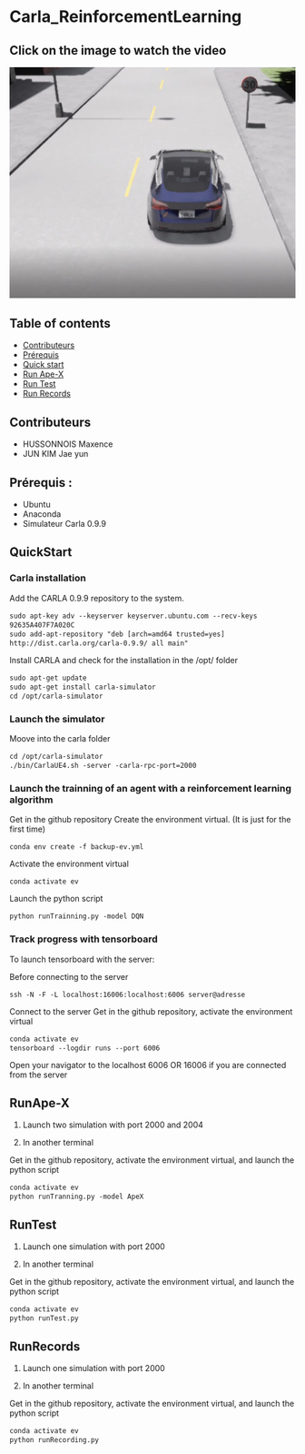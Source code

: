 # Carla_ReinforcementLearning

## Click on the image to watch the video
[![Alt text for your video](image.jpg)](https://youtu.be/9VQCBIOvpvU)


## Table of contents
* [Contributeurs](#contributeurs)
* [Prérequis](#Prérequis)
* [Quick start](#Quickstart)
* [Run Ape-X](#RunApe-X)
* [Run Test](#RunTest)
* [Run Records](#RunRecords)

## Contributeurs
- HUSSONNOIS Maxence 
- JUN KIM Jae yun

## Prérequis :

- Ubuntu
-	Anaconda
- Simulateur Carla 0.9.9

## QuickStart

### Carla installation

Add the CARLA 0.9.9 repository to the system.
```
sudo apt-key adv --keyserver keyserver.ubuntu.com --recv-keys 92635A407F7A020C
sudo add-apt-repository "deb [arch=amd64 trusted=yes] http://dist.carla.org/carla-0.9.9/ all main"
```
Install CARLA and check for the installation in the /opt/ folder
```
sudo apt-get update
sudo apt-get install carla-simulator
cd /opt/carla-simulator
```


### Launch the simulator
Moove into the carla folder

```
cd /opt/carla-simulator
./bin/CarlaUE4.sh -server -carla-rpc-port=2000
```

### Launch the trainning of an agent with a reinforcement learning algorithm
Get in the github repository
Create the environment virtual. (It is just for the first time)
```
conda env create -f backup-ev.yml
```
Activate the environment virtual
```
conda activate ev
```
Launch the python script

```
python runTrainning.py -model DQN
```

### Track progress with tensorboard
To launch tensorboard with the server:

Before connecting to the server
```
ssh -N -F -L localhost:16006:localhost:6006 server@adresse
```
Connect to the server
Get in the github repository, activate the environment virtual
```
conda activate ev
tensorboard --logdir runs --port 6006
```
Open your navigator to the localhost 6006 OR 16006 if you are connected from the server




## RunApe-X
1. Launch two simulation with port 2000 and 2004

2. In another terminal

Get in the github repository, activate the environment virtual, and launch the python script
```
conda activate ev
python runTranning.py -model ApeX
```
## RunTest
1. Launch one simulation with port 2000 

2. In another terminal

Get in the github repository, activate the environment virtual, and launch the python script
```
conda activate ev
python runTest.py
```
## RunRecords
1. Launch one simulation with port 2000 

2. In another terminal

Get in the github repository, activate the environment virtual, and launch the python script
```
conda activate ev
python runRecording.py
```
